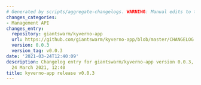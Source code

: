 ```yaml
---
# Generated by scripts/aggregate-changelogs. WARNING: Manual edits to this files will be overwritten.
changes_categories:
- Management API
changes_entry:
  repository: giantswarm/kyverno-app
  url: https://github.com/giantswarm/kyverno-app/blob/master/CHANGELOG.md#003---2021-03-24
  version: 0.0.3
  version_tag: v0.0.3
date: '2021-03-24T12:40:09'
description: Changelog entry for giantswarm/kyverno-app version 0.0.3, published on
  24 March 2021, 12:40
title: kyverno-app release v0.0.3
---
```




